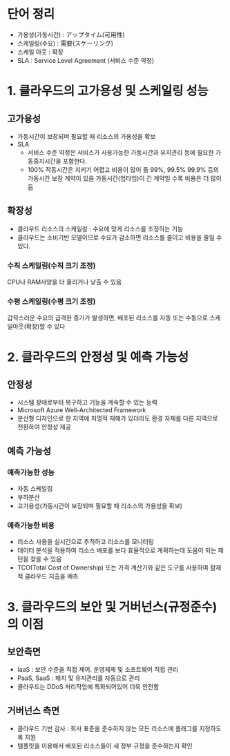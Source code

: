 # 단어 정리
- 가용성(가동시간) : アップタイム(可用性)
- 스케일링(수요) : 需要(スケーリング)
- 스케일 아웃 : 확장
- SLA : Service Level Agreement (서비스 수준 약정)

# 1. 클라우드의 고가용성 및 스케일링 성능
## 고가용성
- 가동시간이 보장되며 필요할 때 리소스의 가용성을 확보
- SLA
    - 서비스 수준 약정은 서비스가 사용가능한 가동시간과 유지관리 등에 필요한 가동중지시간을 포함한다. 
    - 100% 작동시간은 지키기 어렵고 비용이 많이 듦 99%, 99.5% 99.9% 등의 가동시간 보장 계약이 있음 가동시간(업타임)이 긴 계약일 수록 비용은 더 많이 듬
## 확장성
- 클라우드 리소스의 스케일링 : 수요에 맞게 리소스를 조정하는 기능
- 클라우드는 소비기반 모델이므로 수요가 감소하면 리소스를 줄이고 비용을 줄일 수 있다.
### 수직 스케일링(수직 크기 조정)
CPU나 RAM사양을 더 올리거나 낮출 수 있음
### 수평 스케일링(수평 크기 조정)
갑작스러운 수요의 급격한 증가가 발생하면, 배포된 리소스를 자동 또는 수동으로 스케일아웃(확장)할 수 있다

# 2. 클라우드의 안정성 및 예측 가능성
## 안정성
- 시스템 장애로부터 복구하고 기능을 계속할 수 있는 능력
- Microsoft Azure Well-Architected Framework
- 분산형 디자인으로 한 지역에 치명적 재해가 있더라도 환경 자체를 다른 지역으로 전환하여 안정성 제공

## 예측 가능성
### 예측가능한 성능
- 자동 스케일링
- 부하분산
- 고가용성(가동시간이 보장되며 필요할 때 리소스의 가용성을 확보)

### 예측가능한 비용
- 리소스 사용을 실시간으로 추적하고 리소스를 모니터링
- 데이터 분석을 적용하여 리소스 배포를 보다 효율적으로 계획하는데 도움이 되는 패턴을 찾을 수 있음
- TCO(Total Cost of Ownership) 또는 가격 계산기와 같은 도구를 사용하여 잠재적 클라우드 지출을 예측

# 3. 클라우드의 보안 및 거버넌스(규정준수)의 이점
## 보안측면
- IaaS : 보안 수준을 직접 제어. 운영체제 및 소프트웨어 직접 관리
- PaaS, SaaS : 패치 및 유지관리를 자동으로 관리
- 클라우드는 DDoS 처리작업에 특화되어있어 더욱 안전함
## 거버넌스 측면
- 클라우드 기반 감사 : 회사 표준을 준수하지 않는 모든 리소스에 플래그를 지정하도록 지원
- 템플릿을 이용해서 배포된 리소스들이 새 정부 규정을 준수하는지 확인